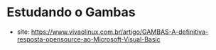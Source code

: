 # Estudando o Gambas

* site: https://www.vivaolinux.com.br/artigo/GAMBAS-A-definitiva-resposta-opensource-ao-Microsoft-Visual-Basic
